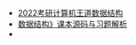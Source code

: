 - [2022考研计算机王道数据结构](https://www.youtube.com/playlist?list=PLjAs5kw1NNs1_IKGo3t5Ceao4MtFuDTcq)
- [数据结构》课本源码与习题解析](https://github.com/kangjianwei/Data-Structure)
- []()